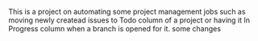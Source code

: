 This is a project on automating some project management jobs such as moving newly createad issues to Todo column of a project or having it In Progress column when a branch is opened for it.
some changes